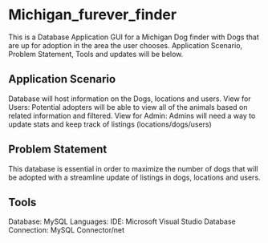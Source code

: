# Michigan_furever_finder
This is a Database Application GUI for a Michigan Dog finder with Dogs that are up for adoption in the area the user chooses. Application Scenario, Problem Statement, Tools and updates will be below.

## Application Scenario
Database will host information on the Dogs, locations and users.
View for Users: Potential adopters will be able to view all of the animals based on related information and filtered. 
View for Admin: Admins will need a way to update stats and keep track of listings (locations/dogs/users)

## Problem Statement
This database is essential in order to maximize the number of dogs that will be adopted with a streamline update of listings in dogs, locations and users. 

## Tools
Database: MySQL
Languages: 
IDE: Microsoft Visual Studio
Database Connection: MySQL Connector/net
